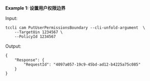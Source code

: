 **Example 1: 设置用户权限边界**



Input: 

```
tccli cam PutUserPermissionsBoundary --cli-unfold-argument  \
    --TargetUin 1234567 \
    --PolicyId 1234567
```

Output: 
```
{
    "Response": {
        "RequestId": "4097a057-19c9-45bd-ad12-b4225a75c085"
    }
}
```

